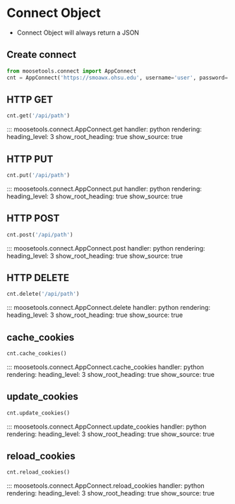 # Connect Object

- Connect Object will always return a JSON

## Create connect

```python
from moosetools.connect import AppConnect
cnt = AppConnect('https://smoawx.ohsu.edu', username='user', password='pass')
```

## HTTP GET

```python
cnt.get('/api/path')
```
::: moosetools.connect.AppConnect.get
    handler: python
    rendering:
      heading_level: 3
      show_root_heading: true
      show_source: true

## HTTP PUT

```python
cnt.put('/api/path')
```
::: moosetools.connect.AppConnect.put
    handler: python
    rendering:
      heading_level: 3
      show_root_heading: true
      show_source: true

## HTTP POST

```python
cnt.post('/api/path')
```
::: moosetools.connect.AppConnect.post
    handler: python
    rendering:
      heading_level: 3
      show_root_heading: true
      show_source: true

## HTTP DELETE

```python
cnt.delete('/api/path')
```
::: moosetools.connect.AppConnect.delete
    handler: python
    rendering:
      heading_level: 3
      show_root_heading: true
      show_source: true

## cache_cookies

```python
cnt.cache_cookies()
```
::: moosetools.connect.AppConnect.cache_cookies
    handler: python
    rendering:
      heading_level: 3
      show_root_heading: true
      show_source: true

## update_cookies

```python
cnt.update_cookies()
```
::: moosetools.connect.AppConnect.update_cookies
    handler: python
    rendering:
      heading_level: 3
      show_root_heading: true
      show_source: true

## reload_cookies

```python
cnt.reload_cookies()
```
::: moosetools.connect.AppConnect.reload_cookies
    handler: python
    rendering:
      heading_level: 3
      show_root_heading: true
      show_source: true
